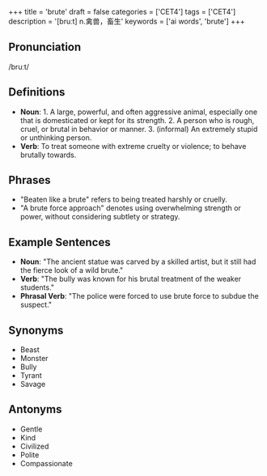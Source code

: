 +++
title = 'brute'
draft = false
categories = ['CET4']
tags = ['CET4']
description = '[bruːt] n.禽兽，畜生'
keywords = ['ai words', 'brute']
+++

## Pronunciation
/bruːt/

## Definitions
- **Noun**: 1. A large, powerful, and often aggressive animal, especially one that is domesticated or kept for its strength. 2. A person who is rough, cruel, or brutal in behavior or manner. 3. (informal) An extremely stupid or unthinking person. 
- **Verb**: To treat someone with extreme cruelty or violence; to behave brutally towards.

## Phrases
- "Beaten like a brute" refers to being treated harshly or cruelly.
- "A brute force approach" denotes using overwhelming strength or power, without considering subtlety or strategy.

## Example Sentences
- **Noun**: "The ancient statue was carved by a skilled artist, but it still had the fierce look of a wild brute."
- **Verb**: "The bully was known for his brutal treatment of the weaker students."
- **Phrasal Verb**: "The police were forced to use brute force to subdue the suspect."

## Synonyms
- Beast
- Monster
- Bully
- Tyrant
- Savage

## Antonyms
- Gentle
- Kind
- Civilized
- Polite
- Compassionate
